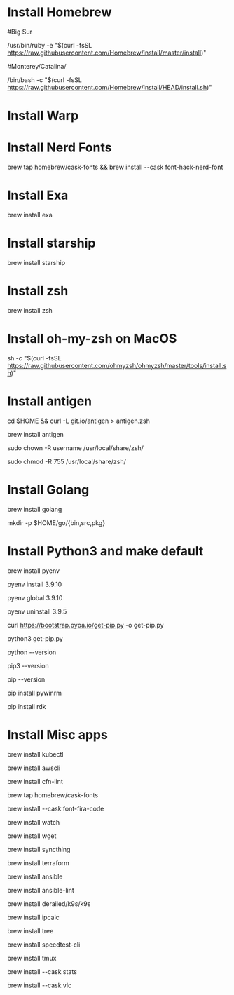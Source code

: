 # Install Homebrew

#Big Sur

/usr/bin/ruby -e "$(curl -fsSL https://raw.githubusercontent.com/Homebrew/install/master/install)"

#Monterey/Catalina/

/bin/bash -c "$(curl -fsSL https://raw.githubusercontent.com/Homebrew/install/HEAD/install.sh)"

# Install Warp

# Install Nerd Fonts
brew tap homebrew/cask-fonts && brew install --cask font-hack-nerd-font

# Install Exa

brew install exa

# Install starship

brew install starship

# Install zsh

brew install zsh

# Install oh-my-zsh on MacOS

sh -c "$(curl -fsSL https://raw.githubusercontent.com/ohmyzsh/ohmyzsh/master/tools/install.sh)"

# Install antigen

cd $HOME && curl -L git.io/antigen > antigen.zsh

brew install antigen

sudo chown -R username /usr/local/share/zsh/

sudo chmod -R 755 /usr/local/share/zsh/

# Install Golang

brew install golang

mkdir -p $HOME/go/{bin,src,pkg}

# Install Python3 and make default

brew install pyenv

pyenv install 3.9.10

pyenv global 3.9.10

pyenv uninstall 3.9.5

curl https://bootstrap.pypa.io/get-pip.py -o get-pip.py

python3 get-pip.py

python --version

pip3 --version

pip --version

pip install pywinrm

pip install rdk

# Install Misc apps

brew install kubectl

brew install awscli

brew install cfn-lint

brew tap homebrew/cask-fonts

brew install --cask font-fira-code

brew install watch

brew install wget

brew install syncthing

brew install terraform

brew install ansible

brew install ansible-lint

brew install derailed/k9s/k9s

brew install ipcalc

brew install tree

brew install speedtest-cli

brew install tmux

brew install --cask stats

brew install --cask vlc
